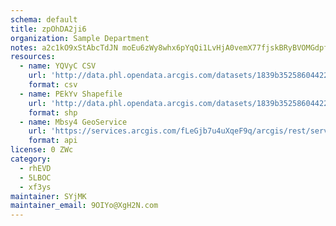 ```yaml
---
schema: default
title: zpOhDA2ji6 
organization: Sample Department 
notes: a2c1kO9xStAbcTdJN moEu6zWy8whx6pYqQi1LvHjA0vemX77fjskBRyBVOMGdpfnFZEUJQaDDgqoUIwtTK30HbNrVKF83M4z5ri 
resources:
  - name: YQVyC CSV
    url: 'http://data.phl.opendata.arcgis.com/datasets/1839b35258604422b0b520cbb668df0d_0.csv'
    format: csv
  - name: PEkYv Shapefile
    url: 'http://data.phl.opendata.arcgis.com/datasets/1839b35258604422b0b520cbb668df0d_0.zip'
    format: shp
  - name: Mbsy4 GeoService
    url: 'https://services.arcgis.com/fLeGjb7u4uXqeF9q/arcgis/rest/services/Air_Monitoring_Stations/FeatureServer/0/query'
    format: api
license: 0 ZWc 
category:
  - rhEVD 
  - 5LBOC 
  - xf3ys 
maintainer: SYjMK  
maintainer_email: 9OIYo@XgH2N.com
---
```

